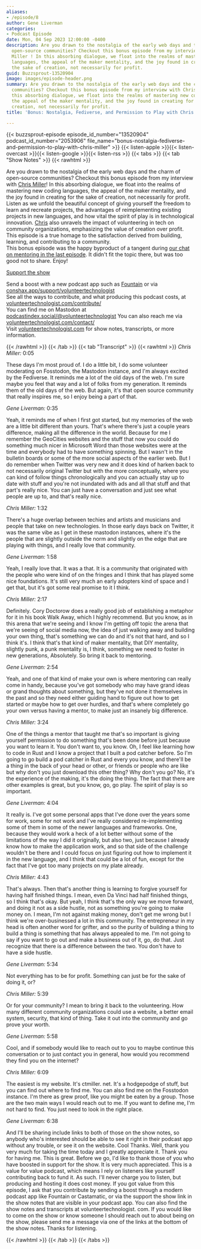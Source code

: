 ```yaml
---
aliases:
- /episode/8
author: Gene Liverman
categories:
- Podcast Episode
date: Mon, 04 Sep 2023 12:00:00 -0400
description: Are you drawn to the nostalgia of the early web days and the charm of
  open-source communities? Checkout this bonus episode from my interview with Chris
  Miller ! In this absorbing dialogue, we float into the realms of mastering new coding
  languages, the appeal of the maker mentality, and the joy found in creating for
  the sake of creation, not necessarily for profit.
guid: Buzzsprout-13520904
image: images/episode-header.png
summary: Are you drawn to the nostalgia of the early web days and the charm of open-source
  communities? Checkout this bonus episode from my interview with Chris Miller ! In
  this absorbing dialogue, we float into the realms of mastering new coding languages,
  the appeal of the maker mentality, and the joy found in creating for the sake of
  creation, not necessarily for profit.
title: 'Bonus: Nostalgia, Fediverse, and Permission to Play with Chris Miller'

---
```

{{< buzzsprout-episode episode_id_number="13520904" podcast_id_number="2053906" file_name="bonus-nostalgia-fediverse-and-permission-to-play-with-chris-miller" >}}
{{< listen-apple >}}{{< listen-overcast >}}{{< listen-google >}}{{< listen-rss >}}
{{< tabs >}}
{{< tab "Show Notes" >}}
{{< rawhtml >}}
<p>Are you drawn to the nostalgia of the early web days and the charm of open-source communities? Checkout this bonus episode from my interview with <a href='https://ctmiller.net/'>Chris Miller</a>! In this absorbing dialogue, we float into the realms of mastering new coding languages, the appeal of the maker mentality, and the joy found in creating for the sake of creation, not necessarily for profit.<br/>Listen as we unfold the beautiful concept of giving yourself the freedom to learn and recreate projects, the advantages of reimplementing existing projects in new languages, and how vital the spirit of play is in technological innovation. <a href='https://ctmiller.net/'>Chris</a> also unravels the impact of volunteering in tech on community organizations, emphasizing the value of creation over profit. This episode is a true homage to the satisfaction derived from building, learning, and contributing to a community.<br/>This bonus episode was the happy byproduct of a tangent during <a href='https://www.volunteertechnologist.com/episode/7'>our chat on mentoring in the last episode</a>. It didn&apos;t fit the topic there, but was too good not to share. Enjoy!</p><a rel="payment" href="https://www.buzzsprout.com/2053906/support">Support the show</a><p>Send a boost with a new podcast app such as <a href='https://fountain.fm/genebean?code=5cb3b5f06a'>Fountain</a> or via <a href='https://conshax.app/support/volunteertechnologist'>conshax.app/support/volunteertechnologist</a><br/>See all the ways to contribute, and what producing this podcast costs, at <a href='https://www.volunteertechnologist.com/contribute/'>volunteertechnologist.com/contribute/</a><br/>You can find me on Mastodon at <a href='https://podcastindex.social/@volunteertechnologist'>podcastindex.social/@volunteertechnologist</a> You can also reach me via <a href='https://www.volunteertechnologist.com/contact/'>volunteertechnologist.com/contact/</a><br/>Visit <a href='https://www.volunteertechnologist.com/'>volunteertechnologist.com</a> for show notes, transcripts, or more information.</p>
{{< /rawhtml >}}
{{< /tab >}}
{{< tab "Transcript" >}}
{{< rawhtml >}}
  <cite>Chris Miller:</cite>
  <time>0:05</time>
  <p>These days I&#39;m most proud of. I do a little bit, I do some volunteer moderating on Fosstodon, the Mastodon instance, and I&#39;m always excited by the Fediverse. It reminds me a lot of the old days of the web. I&#39;m sure maybe you feel that way and a lot of folks from my generation. It reminds them of the old days of the web. But again, it&#39;s that open source community that really inspires me, so I enjoy being a part of that. </p>
  <cite>Gene Liverman:</cite>
  <time>0:35</time>
  <p>Yeah, it reminds me of when I first got started, but my memories of the web are a little bit different than yours. That&#39;s where there&#39;s just a couple years difference, making all the difference in the world. Because for me I remember the GeoCities websites and the stuff that now you could do something much nicer in Microsoft Word than those websites were at the time and everybody had to have something spinning. But I wasn&#39;t in the bulletin boards or some of the more social aspects of the earlier web. But I do remember when Twitter was very new and it does kind of harken back to not necessarily original Twitter but with the more conceptually, where you can kind of follow things chronologically and you can actually stay up to date with stuff and you&#39;re not inundated with ads and all that stuff and that part&#39;s really nice. You can just have a conversation and just see what people are up to, and that&#39;s really nice. </p>
  <cite>Chris Miller:</cite>
  <time>1:32</time>
  <p>There&#39;s a huge overlap between techies and artists and musicians and people that take on new technologies. In those early days back on Twitter, it was the same vibe as I get in these mastodon instances, where it&#39;s the people that are slightly outside the norm and slightly on the edge that are playing with things, and I really love that community. </p>
  <cite>Gene Liverman:</cite>
  <time>1:58</time>
  <p>Yeah, I really love that. It was a that. It is a community that originated with the people who were kind of on the fringes and I think that has played some nice foundations. It&#39;s still very much an early adopters kind of space and I get that, but it&#39;s got some real promise to it I think. </p>
  <cite>Chris Miller:</cite>
  <time>2:17</time>
  <p>Definitely. Cory Doctorow does a really good job of establishing a metaphor for it in his book Walk Away, which I highly recommend. But you know, as in this arena that we&#39;re seeing and I know I&#39;m getting off topic the arena that we&#39;re seeing of social media now, the idea of just walking away and building your own thing, that&#39;s something we can do and it&#39;s not that hard, and so I think it&#39;s. I think that&#39;s that kind of maker mentality, that DIY mentality, slightly punk, a punk mentality is, I think, something we need to foster in new generations, Absolutely. So bring it back to mentoring. </p>
  <cite>Gene Liverman:</cite>
  <time>2:54</time>
  <p>Yeah, and one of that kind of make your own is where mentoring can really come in handy, because you&#39;ve got somebody who may have grand ideas or grand thoughts about something, but they&#39;ve not done it themselves in the past and so they need either guiding hand to figure out how to get started or maybe how to get over hurdles, and that&#39;s where completely go your own versus having a mentor, to make just an insanely big difference. </p>
  <cite>Chris Miller:</cite>
  <time>3:24</time>
  <p>One of the things a mentor that taught me that&#39;s so important is giving yourself permission to do something that&#39;s been done before just because you want to learn it. You don&#39;t want to, you know. Oh, I feel like learning how to code in Rust and I know a project that I built a pod catcher before. So I&#39;m going to go build a pod catcher in Rust and every you know, and there&#39;ll be a thing in the back of your head or other, or friends or people who are like but why don&#39;t you just download this other thing? Why don&#39;t you go? No, it&#39;s the experience of the making, it&#39;s the doing the thing. The fact that there are other examples is great, but you know, go, go play. The spirit of play is so important. </p>
  <cite>Gene Liverman:</cite>
  <time>4:04</time>
  <p>It really is. I&#39;ve got some personal apps that I&#39;ve done over the years some for work, some for not work and I&#39;ve really considered re-implementing some of them in some of the newer languages and frameworks. One, because they would work a heck of a lot better without some of the limitations of the way I did it originally, but also two, just because I already know how to make the application work, and so that side of the challenge wouldn&#39;t be there and I could focus on just figuring out how to implement it in the new language, and I think that could be a lot of fun, except for the fact that I&#39;ve got too many projects on my plate already. </p>
  <cite>Chris Miller:</cite>
  <time>4:43</time>
  <p>That&#39;s always. Then that&#39;s another thing is learning to forgive yourself for having half finished things. I mean, even Da Vinci had half finished things, so I think that&#39;s okay. But yeah, I think that&#39;s the only way we move forward, and doing it not as a side hustle, not as something you&#39;re going to make money on. I mean, I&#39;m not against making money, don&#39;t get me wrong but I think we&#39;re over-businessed a lot in this community. The entrepreneur in my head is often another word for grifter, and so the purity of building a thing to build a thing is something that has always appealed to me. I&#39;m not going to say if you want to go out and make a business out of it, go, do that. Just recognize that there is a difference between the two. You don&#39;t have to have a side hustle. </p>
  <cite>Gene Liverman:</cite>
  <time>5:34</time>
  <p>Not everything has to be for profit. Something can just be for the sake of doing it, or? </p>
  <cite>Chris Miller:</cite>
  <time>5:39</time>
  <p>Or for your community? I mean to bring it back to the volunteering. How many different community organizations could use a website, a better email system, security, that kind of thing. Take it out into the community and go prove your worth. </p>
  <cite>Gene Liverman:</cite>
  <time>5:58</time>
  <p>Cool, and if somebody would like to reach out to you to maybe continue this conversation or to just contact you in general, how would you recommend they find you on the internet? </p>
  <cite>Chris Miller:</cite>
  <time>6:09</time>
  <p>The easiest is my website. It&#39;s ctmiller. net. It&#39;s a hodgepodge of stuff, but you can find out where to find me. You can also find me on the Fosstodon instance. I&#39;m there as grew proof, like you might be eaten by a group. Those are the two main ways I would reach out to me. If you want to define me, I&#39;m not hard to find. You just need to look in the right place. </p>
  <cite>Gene Liverman:</cite>
  <time>6:38</time>
  <p>And I&#39;ll be sharing include links to both of those on the show notes, so anybody who&#39;s interested should be able to see it right in their podcast app without any trouble, or see it on the website. Cool Thanks. Well, thank you very much for taking the time today and I greatly appreciate it. Thank you for having me. This is great. Before we go, I&#39;d like to thank those of you who have boosted in support for the show. It is very much appreciated. This is a value for value podcast, which means I rely on listeners like yourself contributing back to fund it. As such. I&#39;ll never charge you to listen, but producing and hosting it does cost money. If you got value from this episode, I ask that you contribute by sending a boost through a modern podcast app like Fountain or Castamatic, or via the support the show link in the show notes that are visible in your podcast app. You can also find the show notes and transcripts at volunteertechnologist. com. If you would like to come on the show or know someone I should reach out to about being on the show, please send me a message via one of the links at the bottom of the show notes. Thanks for listening. </p>

{{< /rawhtml >}}
{{< /tab >}}
{{< /tabs >}}
